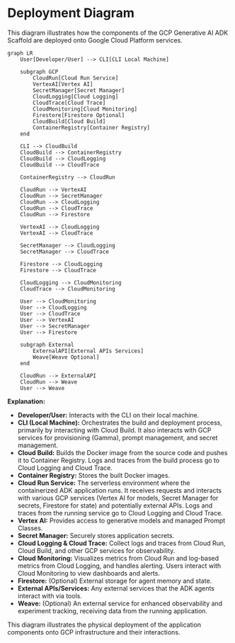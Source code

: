 # Deployment Diagram

This diagram illustrates how the components of the GCP Generative AI ADK Scaffold are deployed onto Google Cloud Platform services.

```mermaid
graph LR
    User[Developer/User] --> CLI[CLI Local Machine]

    subgraph GCP
        CloudRun[Cloud Run Service]
        VertexAI[Vertex AI]
        SecretManager[Secret Manager]
        CloudLogging[Cloud Logging]
        CloudTrace[Cloud Trace]
        CloudMonitoring[Cloud Monitoring]
        Firestore[Firestore Optional]
        CloudBuild[Cloud Build]
        ContainerRegistry[Container Registry]
    end

    CLI --> CloudBuild
    CloudBuild --> ContainerRegistry
    CloudBuild --> CloudLogging
    CloudBuild --> CloudTrace

    ContainerRegistry --> CloudRun

    CloudRun --> VertexAI
    CloudRun --> SecretManager
    CloudRun --> CloudLogging
    CloudRun --> CloudTrace
    CloudRun --> Firestore

    VertexAI --> CloudLogging
    VertexAI --> CloudTrace

    SecretManager --> CloudLogging
    SecretManager --> CloudTrace

    Firestore --> CloudLogging
    Firestore --> CloudTrace

    CloudLogging --> CloudMonitoring
    CloudTrace --> CloudMonitoring

    User --> CloudMonitoring
    User --> CloudLogging
    User --> CloudTrace
    User --> VertexAI
    User --> SecretManager
    User --> Firestore

    subgraph External
        ExternalAPI[External APIs Services]
        Weave[Weave Optional]
    end

    CloudRun --> ExternalAPI
    CloudRun --> Weave
    User --> Weave
```

**Explanation:**

*   **Developer/User:** Interacts with the CLI on their local machine.
*   **CLI (Local Machine):** Orchestrates the build and deployment process, primarily by interacting with Cloud Build. It also interacts with GCP services for provisioning (Gamma), prompt management, and secret management.
*   **Cloud Build:** Builds the Docker image from the source code and pushes it to Container Registry. Logs and traces from the build process go to Cloud Logging and Cloud Trace.
*   **Container Registry:** Stores the built Docker images.
*   **Cloud Run Service:** The serverless environment where the containerized ADK application runs. It receives requests and interacts with various GCP services (Vertex AI for models, Secret Manager for secrets, Firestore for state) and potentially external APIs. Logs and traces from the running service go to Cloud Logging and Cloud Trace.
*   **Vertex AI:** Provides access to generative models and managed Prompt Classes.
*   **Secret Manager:** Securely stores application secrets.
*   **Cloud Logging & Cloud Trace:** Collect logs and traces from Cloud Run, Cloud Build, and other GCP services for observability.
*   **Cloud Monitoring:** Visualizes metrics from Cloud Run and log-based metrics from Cloud Logging, and handles alerting. Users interact with Cloud Monitoring to view dashboards and alerts.
*   **Firestore:** (Optional) External storage for agent memory and state.
*   **External APIs/Services:** Any external services that the ADK agents interact with via tools.
*   **Weave:** (Optional) An external service for enhanced observability and experiment tracking, receiving data from the running application.

This diagram illustrates the physical deployment of the application components onto GCP infrastructure and their interactions.
